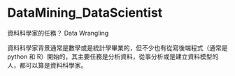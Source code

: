 # DataMining_DataScientist
資料科學家的任務？ Data Wrangling 

資料科學家背景通常是數學或是統計學畢業的，但不少也有從寫後端程式（通常是 python 和 R）開始的，其主要任務是分析資料，從事分析或是建立資料模型的人，都可以算是資料科學家。


